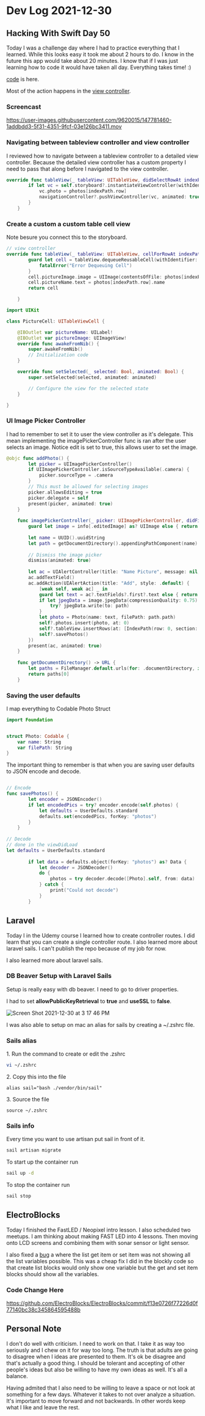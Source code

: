 # Dev Log 2021-12-30

## Hacking With Swift Day 50

Today I was a challenge day where I had to practice everything that I learned.   While this looks easy it took me about 2 hours to do.  I know in the future this app would take about 20 minutes.  I know that if I was just learning how to code it would have taken all day.  Everything takes time! :)

[code](https://github.com/phptuts/100DaysOfSwift/tree/master/Challenge50TableViewPictures/Challenge50TableViewPictures) is here.

Most of the action happens in the [view controller](https://github.com/phptuts/100DaysOfSwift/blob/master/Challenge50TableViewPictures/Challenge50TableViewPictures/ViewController.swift).

### Screencast

https://user-images.githubusercontent.com/9620015/147781460-1addbdd3-5f31-4351-9fcf-03e126bc3411.mov

### Navigating between tableview controller and view controller

I reviewed how to navigate between a tableview controller to a detailed view controller.  Because the detailed view controller has a custom property I need to pass that along before I navigated to the view controller.

```swift
override func tableView(_ tableView: UITableView, didSelectRowAt indexPath: IndexPath) {
        if let vc = self.storyboard?.instantiateViewController(withIdentifier: "DetailView") as? DetailViewController {
            vc.photo = photos[indexPath.row]
            navigationController?.pushViewController(vc, animated: true)
        }
    }
```

### Create a custom a custom table cell view

Note besure you connect this to the storyboard.

```swift
// view controller
override func tableView(_ tableView: UITableView, cellForRowAt indexPath: IndexPath) -> UITableViewCell {
        guard let cell = tableView.dequeueReusableCell(withIdentifier: "picture") as? PictureCell else {
            fatalError("Error Dequeuing Cell")
        }
        cell.pictureImage.image = UIImage(contentsOfFile: photos[indexPath.row].filePath)
        cell.pictureName.text = photos[indexPath.row].name
        return cell

    }

import UIKit

class PictureCell: UITableViewCell {

    @IBOutlet var pictureName: UILabel!
    @IBOutlet var pictureImage: UIImageView!
    override func awakeFromNib() {
        super.awakeFromNib()
        // Initialization code
    }

    override func setSelected(_ selected: Bool, animated: Bool) {
        super.setSelected(selected, animated: animated)

        // Configure the view for the selected state
    }

}

```
### UI Image Picker Controller 

I had to remember to set it to user the view controller as it's delegate.  This mean implementing the imagePickerController func is ran after the user selects an image.  Notice edit is set to true, this allows user to set the image.

```swift
@objc func addPhoto() {
        let picker = UIImagePickerController()
        if UIImagePickerController.isSourceTypeAvailable(.camera) {
            picker.sourceType = .camera
        }
        // This must be allowed for selecting images
        picker.allowsEditing = true
        picker.delegate = self
        present(picker, animated: true)
    }
    
    func imagePickerController(_ picker: UIImagePickerController, didFinishPickingMediaWithInfo info: [UIImagePickerController.InfoKey : Any]) {
        guard let image = info[.editedImage] as? UIImage else { return }
        
        let name = UUID().uuidString
        let path = getDocumentDirectory().appendingPathComponent(name)
        
        // Dismiss the image picker
        dismiss(animated: true)
        
        let ac = UIAlertController(title: "Name Picture", message: nil, preferredStyle: .alert)
        ac.addTextField()
        ac.addAction(UIAlertAction(title: "Add", style: .default) {
            [weak self, weak ac] _ in
            guard let text = ac?.textFields?.first?.text else { return }
            if let jpegData = image.jpegData(compressionQuality: 0.75) {
                try? jpegData.write(to: path)
            }
            let photo = Photo(name: text, filePath: path.path)
            self?.photos.insert(photo, at: 0)
            self?.tableView.insertRows(at: [IndexPath(row: 0, section: 0)], with: .automatic)
            self?.savePhotos()
        })
        present(ac, animated: true)
    }
    
    func getDocumentDirectory() -> URL {
        let paths = FileManager.default.urls(for: .documentDirectory, in: .userDomainMask)
        return paths[0]
    }

```

### Saving the user defaults

I map everything to Codable Photo Struct

```swift
import Foundation


struct Photo: Codable {
    var name: String
    var filePath: String
}

```

The important thing to remember is that when you are saving user defaults to JSON encode and decode.  

```swift

// Encode
func savePhotos() {
        let encoder = JSONEncoder()
        if let encodedPics = try? encoder.encode(self.photos) {
            let defaults = UserDefaults.standard
            defaults.set(encodedPics, forKey: "photos")
        }
    }
    
// Decode
// done in the viewDidLoad
let defaults = UserDefaults.standard
        
        if let data = defaults.object(forKey: "photos") as? Data {
            let decoder = JSONDecoder()
            do {
                photos = try decoder.decode([Photo].self, from: data)
            } catch {
                print("Could not decode")
            }
        }
```


## Laravel

Today I in the Udemy course I learned how to create controller routes.  I did learn that you can create a single controller route.  I also learned more about laravel sails.  I can't publish the repo because of my job for now.

I also learned more about laravel sails.

### DB Beaver Setup with Laravel Sails

Setup is really easy with db beaver.  I need to go to driver properties.  

I had to set **allowPublicKeyRetrieval** to **true** and **useSSL** to **false**.

![Screen Shot 2021-12-30 at 3 17 46 PM](https://user-images.githubusercontent.com/9620015/147793890-327fa0d2-251d-4f20-8fe4-8d705f14ce3d.png)

I was also able to setup on mac an alias for sails by creating a ~/.zshrc file.

### Sails alias

1\. Run the command to create or edit the .zshrc
```bash
vi ~/.zshrc
```

2\. Copy this into the file

```
alias sail="bash ./vendor/bin/sail"
```

3\. Source the file

```
source ~/.zshrc
```

### Sails info

Every time you want to use artisan put sail in front of it.

```bash
sail artisan migrate
```

To start up the container run

```bash
sail up -d
```

To stop the container run

```bash
sail stop
```

## ElectroBlocks

Today I finished the FastLED / Neopixel intro lesson.  I also scheduled two meetups.  I am thinking about making FAST LED into 4 lessons.  Then moving onto LCD screens and combining them with sonar sensor or light sensor.


I also fixed a [bug](https://github.com/ElectroBlocks/ElectroBlocks/issues/93) a where the list get item or set item was not showing all the list variables possible.  This was a cheap fix I did in the blockly code so that create list blocks would only show one variable but the get and set item blocks should show all the variables.

### Code Change Here
https://github.com/ElectroBlocks/ElectroBlocks/commit/f13e0726f77226d0f77140bc38c345864595488b


## Personal Note

I don't do well with criticism.  I need to work on that.  I take it as way too seriously and I chew on it for way too long.  The truth is that adults are going to disagree when I ideas are presented to them.  It's ok be disagree and that's actually a good thing.  I should be tolerant and accepting of other people's ideas but also be willing to have my own ideas as well.  It's all a balance.

Having admited that I also need to be willing to leave a space or not look at something for a few days.  Whatever it takes to not over analyze a situation.  It's important to move forward and not backwards.  In other words keep what I like and leave the rest.  
